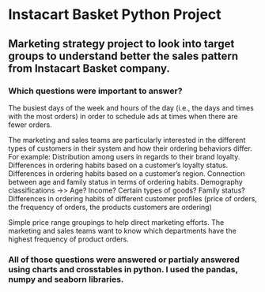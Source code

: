# Instacart Basket Python Project
## Marketing strategy project to look into target groups to understand better the sales pattern from Instacart Basket company.

### Which questions were important to answer?

The busiest days of the week and hours of the day (i.e., the days and times with the most orders) in order to schedule ads at times when there are fewer orders.

The marketing and sales teams are particularly interested in the different types of customers in their system and how their ordering behaviors differ. For example:
Distribution among users in regards to their brand loyalty.
Differences in ordering habits based on a customer’s loyalty status.
Differences in ordering habits based on a customer’s region.
Connection between age and family status in terms of ordering habits.
Demography classifications ->> Age? Income? Certain types of goods? Family status?
Differences in ordering habits of different customer profiles (price of orders, the frequency of orders, the products
customers are ordering)

Simple price range groupings to help direct marketing efforts. 
The marketing and sales teams want to know which departments have the highest frequency of product orders.

### All of those questions were answered or partialy answered using charts and crosstables in python. I used the pandas, numpy and seaborn libraries.

